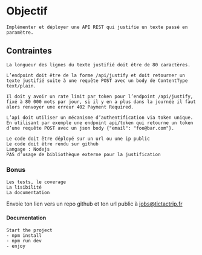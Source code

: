 # Objectif

    Implémenter et déployer une API REST qui justifie un texte passé en paramètre.

## Contraintes

    La longueur des lignes du texte justifié doit être de 80 caractères.

    L’endpoint doit être de la forme /api/justify et doit retourner un texte justifié suite à une requête POST avec un body de ContentType text/plain.

    Il doit y avoir un rate limit par token pour l’endpoint /api/justify, fixé à 80 000 mots par jour, si il y en a plus dans la journée il faut alors renvoyer une erreur 402 Payment Required.

    L’api doit utiliser un mécanisme d’authentification via token unique. En utilisant par exemple une endpoint api/token qui retourne un token d’une requête POST avec un json body {"email": "foo@bar.com"}.

    Le code doit être déployé sur un url ou une ip public
    Le code doit être rendu sur github
    Langage : Nodejs
    PAS d’usage de bibliothèque externe pour la justification

### Bonus

    Les tests, le coverage
    La lisibilité
    La documentation

Envoie ton lien vers un repo github et ton url public à jobs@tictactrip.fr

#### Documentation

    Start the project
    - npm install
    - npm run dev
    - enjoy
